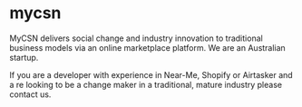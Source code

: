# mycsn

MyCSN delivers social change and industry innovation to traditional business models via an online marketplace platform. We are an Australian  startup.  

If you are a developer with experience in Near-Me, Shopify or Airtasker and a re looking to be a change maker in a traditional, mature industry please contact us.
